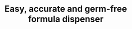 ---
layout: project
active: false
permalink: /neotop/
title: "Easy, accurate and germ-free formula dispenser"
client:
description: "Formula dispenser that accurately pre-measures and dispenses one scoop of the formula at a time without exposing the rest of the formula to he outside germs. This product was a winner of the 2016 National Parenting Products Awards."
challenge: "A neonatology doctor approached us with the idea for a formula dispenser that would eliminate many common issues of exposing the formula to germs. Lack of hygiene is the biggest reason for formula-related mortality in third world countries."
result: "This dispenser dispenses one measure of formula at a time and eliminates the need to use a scoop, while also reducing exposure of the formula to germs in the environment. We did a deep research of the baby formula market and all other dispenser-related markets and made many variations and models to find the most ideal one that is accurate, understandable and intuitive to use."
services:
 - "market research"
 - "ideation"
 - "prototyping"
 - "3D CAD"
main_image: "/assets/images/projects/neotop/main.jpg"
images:
 - "/assets/images/projects/neotop/01.jpg"
 - "/assets/images/projects/neotop/02.jpg"
 - "/assets/images/projects/neotop/03.jpg"
 - "/assets/images/projects/neotop/04.jpg"
---